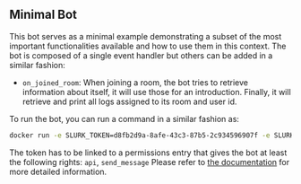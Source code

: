 ## Minimal Bot
This bot serves as a minimal example demonstrating a subset of the most important functionalities available and how to use them in this context.
The bot is composed of a single event handler but others can be added in a similar fashion:
* `on_joined_room`: When joining a room, the bot tries to retrieve information about itself, it will use those for an introduction. Finally, it will retrieve and print all logs assigned to its room and user id.

To run the bot, you can run a command in a similar fashion as:
```bash
docker run -e SLURK_TOKEN=d8fb2d9a-8afe-43c3-87b5-2c934596907f -e SLURK_USER=2 -e SLURK_PORT=5000 --net="host" slurk/minimal-bot
```

The token has to be linked to a permissions entry that gives the bot at least the following rights: `api`, `send_message`
Please refer to [the documentation](https://clp-research.github.io/slurk/slurk_multibots.html) for more detailed information.
